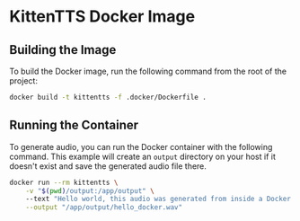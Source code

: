 # KittenTTS Docker Image

## Building the Image

To build the Docker image, run the following command from the root of the project:

```bash
docker build -t kittentts -f .docker/Dockerfile .
```

## Running the Container

To generate audio, you can run the Docker container with the following command.
This example will create an `output` directory on your host if it doesn't exist and save the generated audio file there.

```bash
docker run --rm kittentts \
    -v "$(pwd)/output:/app/output" \ 
    --text "Hello world, this audio was generated from inside a Docker container." \
    --output "/app/output/hello_docker.wav"
```
